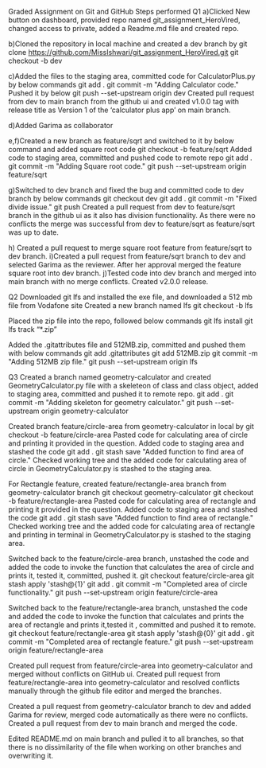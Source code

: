 Graded Assignment on Git and GitHub Steps performed
Q1
a)Clicked New button on dashboard, provided repo named git_assignment_HeroVired, changed access to private, added a Readme.md file and created repo.

b)Cloned the repository in local machine and created a dev branch by 
git clone https://github.com/MissIshwari/git_assignment_HeroVired.git
git checkout -b dev

c)Added the files to the staging area, committed code for CalculatorPlus.py by below commands
git add .
git commit -m "Adding Calculator code."
Pushed it by below
git push --set-upstream origin dev
Created pull request from dev to main branch from the github ui and created  v1.0.0 tag with release title as Version 1 of the ‘calculator plus app’ on main branch.

d)Added Garima as collaborator

e,f)Created a new branch as feature/sqrt and switched to it by below command and added square root code
git checkout -b feature/sqrt
Added code to staging area, committed and pushed code to remote repo
git add .
git commit -m "Adding Square root code."
git push --set-upstream origin feature/sqrt

g)Switched to dev branch and fixed the bug and committed code to dev branch by below commands
git checkout dev
git add .
git commit -m "Fixed divide issue."
git push
Created a pull request from dev to feature/sqrt branch in the github ui as it also has division functionality. As there were no conflicts the merge was successful from dev to feature/sqrt as feature/sqrt was up to date.

h) Created a pull request to merge square root feature from feature/sqrt to dev branch. 
i)Created a pull request from feature/sqrt branch to dev and selected Garima as the reviewer. After her approval merged the feature square root into dev branch.
j)Tested code into dev branch and merged into main branch with no merge conflicts. Created v2.0.0 release.


Q2
Downloaded git lfs and installed the exe file, and downloaded a 512 mb file from Vodafone site
Created a new branch named lfs
git checkout -b lfs

Placed the zip file into the repo, followed below commands
git lfs install
git lfs track “*.zip”

Added the .gitattributes file and 512MB.zip, committed and pushed them with below commands
git add .gitattributes
git add 512MB.zip
git commit -m "Adding 512MB zip file."
git push --set-upstream origin lfs

Q3
Created a branch named geometry-calculator and created GeometryCalculator.py file with a skeleteon of class and class object, added to staging area, committed and pushed it to remote repo.
git add .
git commit -m "Adding skeleton for geometry calculator."
git push --set-upstream origin geometry-calculator

Created branch feature/circle-area from geometry-calculator in local by
git checkout -b feature/circle-area
Pasted code for calculating area of circle and printing it provided in the question.
Added code to staging area and stashed the code
git add .
git stash save "Added function to find area of circle."
Checked working tree and the added code for calculating area of circle in GeometryCalculator.py is stashed to the staging area.

For Rectangle feature, created feature/rectangle-area branch from geometry-calculator branch 
git checkout geometry-calculator
git checkout -b feature/rectangle-area
Pasted code for calculating area of rectangle and printing it provided in the question.
Added code to staging area and stashed the code
git add .
git stash save "Added function to find area of rectangle."
Checked working tree and the added code for calculating area of rectangle and printing in terminal in GeometryCalculator.py is stashed to the staging area.

Switched back to the feature/circle-area branch, unstashed the code and added the code to invoke the function that calculates the area of circle and prints it, tested it, committed, pushed it.
git checkout feature/circle-area
git stash apply 'stash@{1}'
git add .
git commit -m "Completed area of circle functionality."
git push --set-upstream origin feature/circle-area

Switched back to the feature/rectangle-area branch, unstashed the code and added the code to invoke the function that calculates and prints the area of rectangle and prints it,tested it , committed and pushed it to remote.
git checkout feature/rectangle-area
git stash apply 'stash@{0}'
git add .
git commit -m "Completed area of rectangle feature."
git push --set-upstream origin feature/rectangle-area

Created pull request from feature/circle-area into geometry-calculator and merged without conflicts on GitHub ui.
Created pull request from feature/rectangle-area into geometry-calculator and resolved conflicts manually through the github file editor and merged the branches.

Created a pull request from geometry-calculator branch to dev and added Garima for review, merged code automatically as there were no conflicts.
Created a pull request from dev to main branch and merged the code.

Edited README.md on main branch and pulled it to all branches, so that there is no dissimilarity of the file when working on other branches and overwriting it. 
